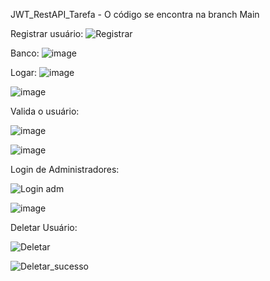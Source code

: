 JWT_RestAPI_Tarefa - O código se encontra na branch Main


Registrar usuário:
![Registrar](https://github.com/Lestiam/JWT_RestAPI_Trabalho/assets/108492529/856c5ed7-275c-4a9b-84e0-c62de18d7b67)

Banco:
![image](https://github.com/Lestiam/JWT_RestAPI_Trabalho/assets/108492529/52188cd8-0836-4941-bb74-1236ba0932a3)

Logar:
![image](https://github.com/Lestiam/JWT_RestAPI_Trabalho/assets/108492529/322d48c6-4f97-4bd8-9e97-06d226acc7f0)

![image](https://github.com/Lestiam/JWT_RestAPI_Trabalho/assets/108492529/594e2934-52c2-482b-b98d-f94d9dac00c1)

Valida o usuário:

![image](https://github.com/Lestiam/JWT_RestAPI_Trabalho/assets/108492529/dbfaf1d5-42e9-4f58-ada3-c36768728954)

![image](https://github.com/Lestiam/JWT_RestAPI_Trabalho/assets/108492529/a9b5f394-4d43-4052-837d-f81ab67b691a)


Login de Administradores:

![Login adm](https://github.com/Lestiam/JWT_RestAPI_Trabalho/assets/108492529/876faf0a-5224-418e-bddd-7e9d945c98db)


![image](https://github.com/Lestiam/JWT_RestAPI_Trabalho/assets/108492529/ebcaddc7-9681-4f48-9055-6d558c2c122d)



Deletar Usuário:

![Deletar](https://github.com/Lestiam/JWT_RestAPI_Trabalho/assets/108492529/773e2892-ec88-4588-80c0-fb4f3fd29505)


![Deletar_sucesso](https://github.com/Lestiam/JWT_RestAPI_Trabalho/assets/108492529/d05f9e5f-4b37-4db2-9087-29ce267408ff)


